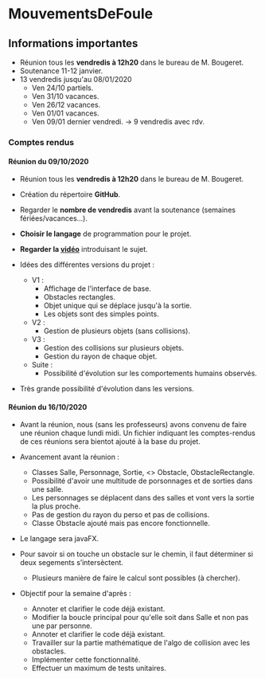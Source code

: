 # MouvementsDeFoule

## Informations importantes 
- Réunion tous les **vendredis à 12h20** dans le bureau de M. Bougeret. 
- Soutenance 11-12 janvier. 
- 13 vendredis jusqu'au 08/01/2020
  - Ven 24/10 partiels. 
  - Ven 31/10 vacances. 
  - Ven 26/12 vacances. 
  - Ven 01/01 vacances. 
  - Ven 09/01 dernier vendredi. 
  -> 9 vendredis avec rdv. 

### Comptes rendus 
#### Réunion du 09/10/2020 
- Réunion tous les **vendredis à 12h20** dans le bureau de M. Bougeret. 
- Création du répertoire **GitHub**. 
- Regarder le **nombre de vendredis** avant la soutenance (semaines fériées/vacances...). 
- **Choisir le langage** de programmation pour le projet. 
- **Regarder la [vidéo](https://www.youtube.com/watch?v=mBDNykcauYc)** introduisant le sujet. 

- Idées des différentes versions du projet : <br>
  - V1 : 
     - Affichage de l'interface de base. 
     - Obstacles rectangles. 
     - Objet unique qui se déplace jusqu'à la sortie. 
     - Les objets sont des simples points. 
  - V2 : 
     - Gestion de plusieurs objets (sans collisions). 
  - V3 : 
     - Gestion des collisions sur plusieurs objets. 
     - Gestion du rayon de chaque objet. 
  - Suite : 
    - Possibilité d'évolution sur les comportements humains observés.
 - Très grande possibilité d'évolution dans les versions. <br>


#### Réunion du 16/10/2020 
- Avant la réunion, nous (sans les professeurs) avons convenu de faire une réunion chaque lundi midi. Un fichier indiquant les comptes-rendus de ces réunions sera bientot ajouté à la base du projet. 
- Avancement avant la réunion : 
  - Classes Salle, Personnage, Sortie, <<abstract>> Obstacle, ObstacleRectangle. 
  - Possibilité d'avoir une multitude de porsonnages et de sorties dans une salle. 
  - Les personnages se déplacent dans des salles et vont vers la sortie la plus proche. 
  - Pas de gestion du rayon du perso et pas de collisions. 
  - Classe Obstacle ajouté mais pas encore fonctionnelle. 
- Le langage sera javaFX. 
- Pour savoir si on touche un obstacle sur le chemin, il faut déterminer si deux segements s’intersèctent. 
  - Plusieurs manière de faire le calcul sont possibles (à chercher). 

- Objectif pour la semaine d'après : 
  - Annoter et clarifier le code déjà existant. 
  - Modifier la boucle principal pour qu'elle soit dans Salle et non pas une par personne. 
  - Annoter et clarifier le code déjà existant. 
  - Travailler sur la partie mathématique de l'algo de collision avec les obstacles. 
  - Implémenter cette fonctionnalité. 
  - Effectuer un maximum de tests unitaires. 
